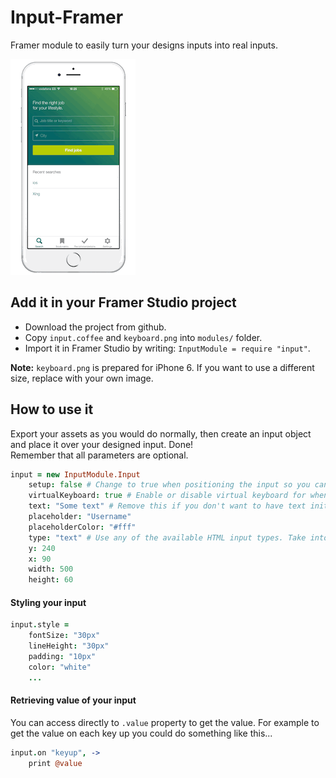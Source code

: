 # Input-Framer

Framer module to easily turn your designs inputs into real inputs.

![Input Demo](img/input.gif)

## Add it in your Framer Studio project

- Download the project from github.
- Copy `input.coffee` and `keyboard.png` into `modules/` folder.
- Import it in Framer Studio by writing: `InputModule = require "input"`.

**Note:** `keyboard.png` is prepared for iPhone 6. If you want to use a different size, replace with your own image.

## How to use it

Export your assets as you would do normally, then create an input object and place it over your designed input. Done!  
Remember that all parameters are optional.

```coffeescript
input = new InputModule.Input
	setup: false # Change to true when positioning the input so you can see it
	virtualKeyboard: true # Enable or disable virtual keyboard for when viewing on computer
	text: "Some text" # Remove this if you don't want to have text initially
	placeholder: "Username"
	placeholderColor: "#fff"
	type: "text" # Use any of the available HTML input types. Take into account that on the computer the same keyboard image will appear regarding the type used.
	y: 240
	x: 90
	width: 500
	height: 60
```

#### Styling your input

```coffeescript
input.style = 
	fontSize: "30px"
	lineHeight: "30px"
	padding: "10px"
	color: "white"
	...
```

#### Retrieving value of your input

You can access directly to `.value` property to get the value. For example to get the value on each key up you could do something like this...

```coffeescript
input.on "keyup", ->
	print @value
```
